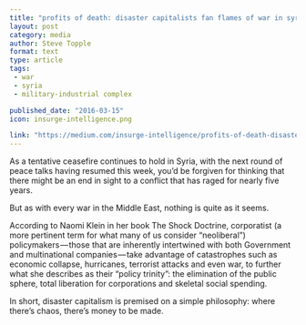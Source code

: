```yaml
---
title: "profits of death: disaster capitalists fan flames of war in syria."
layout: post
category: media
author: Steve Topple
format: text
type: article
tags: 
 - war
 - syria
 - military-industrial complex

published_date: "2016-03-15" 
icon: insurge-intelligence.png

link: "https://medium.com/insurge-intelligence/profits-of-death-disaster-capitalists-fan-flames-of-war-in-syria-ac216bb34776"
---
```


As a tentative ceasefire continues to hold in Syria, with the next round of
peace talks having resumed this week, you’d be forgiven for thinking that there
might be an end in sight to a conflict that has raged for nearly five years.

But as with every war in the Middle East, nothing is quite as it seems.

According to Naomi Klein in her book The Shock Doctrine, corporatist (a more
pertinent term for what many of us consider “neoliberal”) policymakers — those
that are inherently intertwined with both Government and multinational
companies — take advantage of catastrophes such as economic collapse,
hurricanes, terrorist attacks and even war, to further what she describes as
their “policy trinity”: the elimination of the public sphere, total liberation
for corporations and skeletal social spending.

In short, disaster capitalism is premised on a simple philosophy: where there’s
chaos, there’s money to be made.
